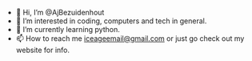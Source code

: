 - 👋 Hi, I’m @AjBezuidenhout
- 👀 I’m interested in coding, computers and tech in general.
- 🌱 I’m currently learning python.
- 📫 How to reach me iceageemail@gmail.com or just go check out my website for info.


